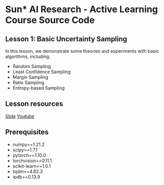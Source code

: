 # Sun* AI Research - Active Learning Course Source Code

## Lesson 1: Basic Uncertainty Sampling
In this lesson, we demonstrate some theories and experiments with basic algorithms, including:
* Random Sampling 
* Least Confidence Sampling
* Margin Sampling
* Ratio Sampling 
* Entropy-based Sampling

## Lesson resources
[Slide]() [Youtube]()

## Prerequisites
* numpy==1.21.2
* scipy==1.7.1
* pytorch==1.10.0
* torchvision==0.11.1
* scikit-learn==1.0.1
* tqdm==4.62.3
* ipdb==0.13.9